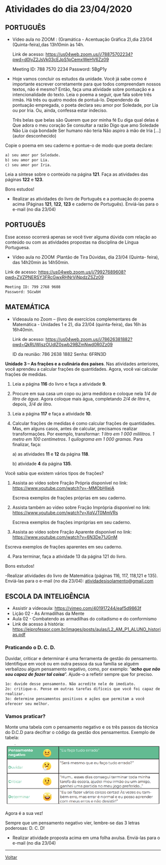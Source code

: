 # Atividades do dia 23/04/2020

## PORTUGUÊS

* Vídeo aula no ZOOM : (Gramática - Acentuação Gráfica 2),dia 23/04 (Quinta-feira),das 13h10min às 14h.

  Link de acesso: 
  <https://us04web.zoom.us/j/78875702234?pwd=d0IyZ2JsVk03cEJpS1pCemxWeHV6Zz09>


    Meeting ID: 788 7570 2234
    Password: 5BgP1y

* Hoje vamos concluir os estudos da unidade. Você já sabe como é importante escrever corretamente para que todos compreendam nossos textos, não é mesmo?  Então, faça uma atividade sobre pontuação e a intencionalidade do texto. Leia o poema a seguir, que fala sobre três irmãs. Há três ou
quatro modos de pontuá-lo. Dependendo da pontuação empregada, o poeta declara seu amor por Soledade, por Lia ou por Iria. Ou, ainda, confessa estar indeciso.


    Três belas que belas são
    Querem que por minha fé
    Eu diga qual delas é
    Que adora o meu coração
    Se consultar a razão
    Digo que amo Soledade
    Não Lia cuja bondade
    Ser humano não teria
    Não aspiro à mão de Iria [...]
    (autor desconhecido)

Copie o poema em seu caderno e pontue-o de modo que poeta declare: 

    a) seu amor por Soledade. 
    b) seu amor por Lia. 
    c) seu amor por Iria. 

Leia a síntese sobre o conteúdo na página **121**. Faça as atividades das páginas **122** e **123**.

Bons estudos!

* Realizar as atividades do livro de Português e a pontuação do poema acima (Páginas **121**, **122**, **123** e caderno de Português). Enviá-las para o e-mail (no dia 23/04)

## PORTUGUÊS

Esse acesso ocorrerá apenas se você tiver alguma dúvida com relação ao conteúdo ou com as atividades propostas na disciplina de Língua Portuguesa.

* Vídeo aula no ZOOM :Plantão de Tira Dúvidas, dia 23/04 (Quinta- feira), das 14h20min às 14h50min.

Link de acesso:
<https://us04web.zoom.us/j/79927689608?pwd=ZVZPNERSY3FRcGwxRHNrVjNpdzZSZz09>


    Meeting ID: 799 2768 9608
    Password: 5GcwbH

## MATEMÁTICA

* Videoaula no Zoom – (livro de exercícios complementares de Matemática - Unidades 1 e 2), dia 23/04 (quinta-feira), das 16h às 16h40min.

  Link de acesso:
<https://us04web.zoom.us/j/78626381882?pwd=QkRUWiszOUdlZ0swb29BZmNwd0R0Zz09>


    ID da reunião: 786 2638 1882
    Senha: 6FRN3D

**Unidade 3 – As frações e a culinária dos países**. Nas atividades anteriores, você aprendeu a calcular frações de quantidades. Agora, você vai calcular frações de medidas.

1) Leia a página **116** do livro e faça a atividade **9**.
2) Procure em sua casa um copo ou jarra medidora e coloque nela *1/4 de litro de água*. Agora coloque mais água, completando *2/4 de litro* e, depois, *3/4 de litro*.
3) Leia a página **117** e faça a atividade **10**.
4) Calcular frações de medidas é como calcular frações de quantidades. Mas, em alguns casos, antes de calcular, precisamos realizar transformações. Por exemplo, transformar: *1 litro em 1 000 mililitros*. *1
metro em 100 centímetros*. *1 quilograma em 1 000 gramas*. Para finalizar, faça:

    a) as atividades **11** e **12** da página **118**.

    b) atividade **4** da página **135**.

Você sabia que existem vários tipos de frações?

1) Assista ao vídeo sobre Fração Própria disponível no link:
<https://www.youtube.com/watch?v=-MMObHliejA>

   Escreva exemplos de frações próprias em seu caderno.

2) Assista também ao vídeo sobre Fração Imprópria disponível no link:
<https://www.youtube.com/watch?v=XqVJT0MmVRs>

   Escreva exemplos de frações impróprias em seu caderno.

3) Assista ao vídeo sobre Fração Aparente disponível no link:
https://www.youtube.com/watch?v=6N3De71JGnM

Escreva exemplos de frações aparentes em seu caderno.

4) Para terminar, faça a atividade 13 da página 121 do livro.

Bons estudos!

-Realizar atividades do livro de Matemática (páginas 116, 117, 118,121 e 135). Enviá-las para o e-mail
(no dia 23/04): atividadesisolamento@gmail.com

## ESCOLA DA INTELIGÊNCIA

* Assistir a vídeoaula: <https://vimeo.com/401917244/eaf5d9863f>
* Lição 02 - As Armadilhas da Mente
* Aula 02 - Combatendo as armadilhas do coitadismo e do conformismo
* Link de acesso à história:
<https://eiprofessor.com.br/images/posts/aulas/L2_AM_P1_ALUNO_historias.pdf>

### Praticando o D. C. D.

Duvidar, criticar e determinar é uma ferramenta de gestão do pensamento. Identifique em você ou em outra pessoa da sua família se alguém verbalizou algum pensamento negativo, como, por exemplo: “***acho que não sou capaz de fazer tal coisa***”. Ajude-o a refletir sempre que for preciso.

    1o: duvide desse pensamento. Não acredite nele de imediato.
    2o: critique-o. Pense em outras tarefas difíceis que você foi capaz de realizar.
    3o: determine pensamentos positivos e ações que permitam a você oferecer seu melhor.

### Vamos praticar?

Monte uma tabela com o pensamento negativo e os três passos da técnica do D.C.D para decifrar o código da gestão dos pensamentos.
Exemplo de tabela:


![Tabela CDC](imgs/tabela_ei_20200423.png)


Agora é a sua vez!

Sempre que um pensamento negativo vier, lembre-se das 3 letras poderosas: D. C. D!

* Realizar atividade proposta acima em uma folha avulsa. Enviá-las para o e-mail (no dia 23/04)

---

[Voltar](index.md)

